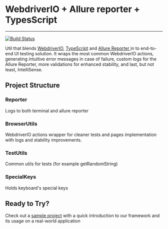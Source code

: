 # WebdriverIO + Allure reporter + TypesScript 
------------
[![Build Status](https://travis-ci.org/cloudinary/wdio-allure-ts.svg?branch=master)](https://travis-ci.org/cloudinary/wdio-allure-ts)

Util that blends [WebdriverIO](http://webdriver.io/ "WebdriverIO"), [TypeScript](https://www.typescriptlang.org/ "TypeScript") and [Allure Reporter ](https://github.com/webdriverio/wdio-allure-reporter "Allure Reporter ") in to end-to-end UI testing solution. It wraps the most common WebdriverIO actions, generating intuitive error messages in case of failure, custom logs for the Allure Reporter, more validations for enhanced stability, and last, but not least, IntelliSense.

## Project Structure
### Reporter
Logs to both terminal and allure reporter
### BrowserUtils
WebdriverIO actions wrapper for cleaner tests and pages implementation with logs and stability improvements.
### TestUtils
Common utils for tests (for example getRandomString)
### SpecialKeys
Holds keyboard's special keys

## Ready to Try?
Check out a [sample project](https://github.com/cloudinary/wdio-allure-ts-example) with a quick introduction to our framework and its usage on a real-world application 


